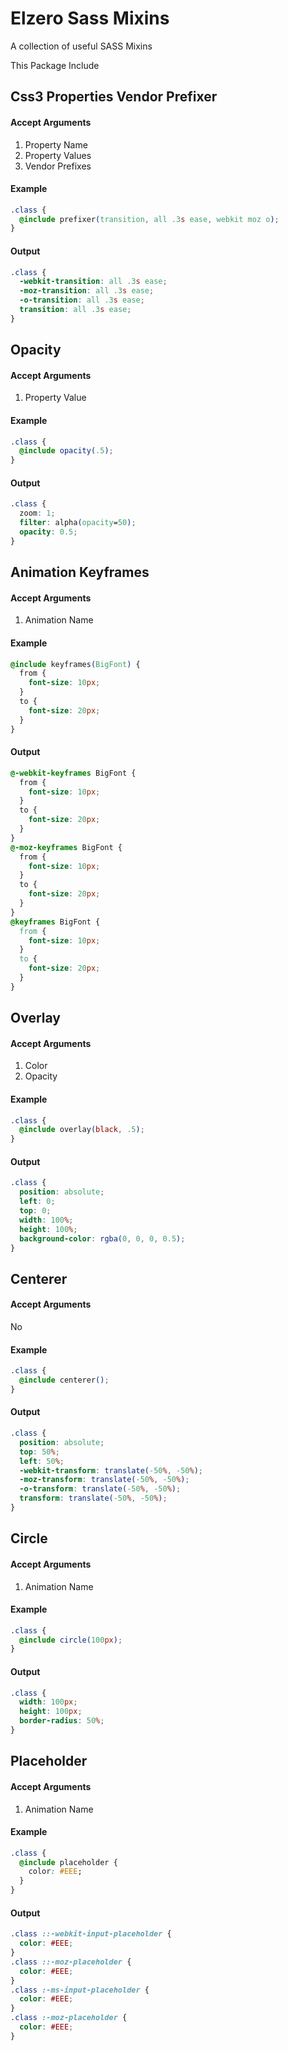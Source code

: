 # Elzero Sass Mixins
A collection of useful SASS Mixins

This Package Include

## Css3 Properties Vendor Prefixer

#### Accept Arguments 

1. Property Name
2. Property Values
3. Vendor Prefixes

#### Example

```css
.class {
  @include prefixer(transition, all .3s ease, webkit moz o);
}
 ```
#### Output

```css
.class {
  -webkit-transition: all .3s ease;
  -moz-transition: all .3s ease;
  -o-transition: all .3s ease;
  transition: all .3s ease;
}
 ```

## Opacity

#### Accept Arguments 

1. Property Value

#### Example

```css
.class {
  @include opacity(.5);
}
```

#### Output

```css
.class {
  zoom: 1;
  filter: alpha(opacity=50);
  opacity: 0.5;
}
 ```

## Animation Keyframes

#### Accept Arguments 

1. Animation Name

#### Example

```css
@include keyframes(BigFont) {
  from {
    font-size: 10px;
  }
  to {
    font-size: 20px;
  }
}
```

#### Output

```css
@-webkit-keyframes BigFont {
  from {
    font-size: 10px;
  }
  to {
    font-size: 20px;
  }
}
@-moz-keyframes BigFont {
  from {
    font-size: 10px;
  }
  to {
    font-size: 20px;
  }
}
@keyframes BigFont {
  from {
    font-size: 10px;
  }
  to {
    font-size: 20px;
  }
}
```

## Overlay

#### Accept Arguments 

1. Color
2. Opacity

#### Example

```css
.class {
  @include overlay(black, .5);
}
```

#### Output

```css
.class {
  position: absolute;
  left: 0;
  top: 0;
  width: 100%;
  height: 100%;
  background-color: rgba(0, 0, 0, 0.5);
}
```

## Centerer

#### Accept Arguments 

No

#### Example

```css
.class {
  @include centerer();
}
```

#### Output

```css
.class {
  position: absolute;
  top: 50%;
  left: 50%;
  -webkit-transform: translate(-50%, -50%);
  -moz-transform: translate(-50%, -50%);
  -o-transform: translate(-50%, -50%);
  transform: translate(-50%, -50%);
}
```

## Circle

#### Accept Arguments 

1. Animation Name

#### Example

```css
.class {
  @include circle(100px);
}
```

#### Output

```css
.class {
  width: 100px;
  height: 100px;
  border-radius: 50%;
}
```

## Placeholder

#### Accept Arguments 

1. Animation Name

#### Example

```css
.class {
  @include placeholder {
    color: #EEE;
  }
}
```

#### Output

```css
.class ::-webkit-input-placeholder {
  color: #EEE;
}
.class ::-moz-placeholder {
  color: #EEE;
}
.class :-ms-input-placeholder {
  color: #EEE;
}
.class :-moz-placeholder {
  color: #EEE;
}
```
